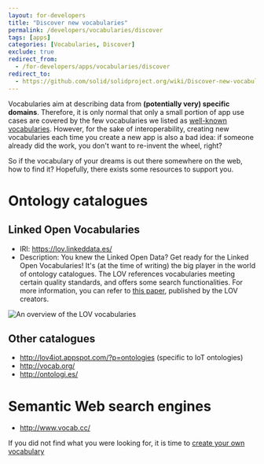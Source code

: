 ```yaml
---
layout: for-developers
title: "Discover new vocabularies"
permalink: /developers/vocabularies/discover
tags: [apps]
categories: [Vocabularies, Discover]
exclude: true
redirect_from:
  - /for-developers/apps/vocabularies/discover
redirect_to:
  - https://github.com/solid/solidproject.org/wiki/Discover-new-vocabularies
---
```


Vocabularies aim at describing data from **(potentially very) specific domains**. Therefore, it is only normal that only a small portion of app use cases are covered by the few vocabularies we listed as [well-known vocabularies](/developers/vocabularies/well-known). However, for the sake of interoperability, creating new vocabularies each time you create a new app is also a bad idea: if someone already did the work, you don't want to re-invent the wheel, right?

So if the vocabulary of your dreams is out there somewhere on the web, how to find it? Hopefully, there exists some resources to support you.

# Ontology catalogues

## Linked Open Vocabularies

- IRI: https://lov.linkeddata.es/
- Description: You knew the Linked Open Data? Get ready for the Linked Open Vocabularies! It's (at the time of writing) the big player in the world of ontology catalogues. The LOV references vocabularies meeting certain quality standards, and offers some search functionalities. For more information, you can refer to [this paper](https://www.researchgate.net/profile/Ghislain_Atemezing/publication/312015882_Linked_Open_Vocabularies_LOV_A_gateway_to_reusable_semantic_vocabularies_on_the_Web/links/59fc2870aca272347a1f33f5/Linked-Open-Vocabularies-LOV-A-gateway-to-reusable-semantic-vocabularies-on-the-Web.pdf), published by the LOV creators.

![An overview of the LOV vocabularies]({{site.baseurl}}/assets/img/tutorials/vocabularies/lov_test.png)

## Other catalogues

- http://lov4iot.appspot.com/?p=ontologies (specific to IoT ontologies)
- http://vocab.org/
- http://ontologi.es/

# Semantic Web search engines

- http://www.vocab.cc/

If you did not find what you were looking for, it is time to [create your own vocabulary](/developers/vocabularies/create)
